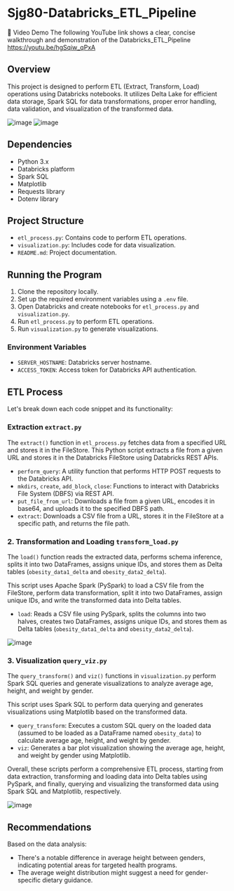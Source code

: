 # Sjg80-Databricks_ETL_Pipeline

🎥 Video Demo
The following YouTube link shows a clear, concise walkthrough and demonstration of the Databricks_ETL_Pipeline
https://youtu.be/hgSqiw_qPxA

## Overview

This project is designed to perform ETL (Extract, Transform, Load) operations using Databricks notebooks. It utilizes Delta Lake for efficient data storage, Spark SQL for data transformations, proper error handling, data validation, and visualization of the transformed data.

![image](https://github.com/nogibjj/Sjg80-Databricks_ETL_Pipeline/assets/142270941/1ba5a4c6-7fdb-4add-97c0-6e9fbbe18096)
![image](https://github.com/nogibjj/Sjg80-Databricks_ETL_Pipeline/assets/142270941/a636a0d8-5e07-4623-a159-c842a6aa638a)

## Dependencies

- Python 3.x
- Databricks platform
- Spark SQL
- Matplotlib
- Requests library
- Dotenv library

## Project Structure

- `etl_process.py`: Contains code to perform ETL operations.
- `visualization.py`: Includes code for data visualization.
- `README.md`: Project documentation.

## Running the Program

1. Clone the repository locally.
2. Set up the required environment variables using a `.env` file.
3. Open Databricks and create notebooks for `etl_process.py` and `visualization.py`.
4. Run `etl_process.py` to perform ETL operations.
5. Run `visualization.py` to generate visualizations.

### Environment Variables

- `SERVER_HOSTNAME`: Databricks server hostname.
- `ACCESS_TOKEN`: Access token for Databricks API authentication.

## ETL Process

Let's break down each code snippet and its functionality:


### Extraction `extract.py`

The `extract()` function in `etl_process.py` fetches data from a specified URL and stores it in the FileStore.
This Python script extracts a file from a given URL and stores it in the Databricks FileStore using Databricks REST APIs.

- `perform_query`: A utility function that performs HTTP POST requests to the Databricks API.
- `mkdirs`, `create`, `add_block`, `close`: Functions to interact with Databricks File System (DBFS) via REST API.
- `put_file_from_url`: Downloads a file from a given URL, encodes it in base64, and uploads it to the specified DBFS path.
- `extract`: Downloads a CSV file from a URL, stores it in the FileStore at a specific path, and returns the file path.

### 2. Transformation and Loading `transform_load.py`

The `load()` function reads the extracted data, performs schema inference, splits it into two DataFrames, assigns unique IDs, and stores them as Delta tables (`obesity_data1_delta` and `obesity_data2_delta`).

This script uses Apache Spark (PySpark) to load a CSV file from the FileStore, perform data transformation, split it into two DataFrames, assign unique IDs, and write the transformed data into Delta tables.

- `load`: Reads a CSV file using PySpark, splits the columns into two halves, creates two DataFrames, assigns unique IDs, and stores them as Delta tables (`obesity_data1_delta` and `obesity_data2_delta`).

![image](https://github.com/nogibjj/Sjg80-Databricks_ETL_Pipeline/assets/142270941/be8d748b-12c4-434f-a39c-1499384f1bf1)


### 3. Visualization `query_viz.py`
The `query_transform()` and `viz()` functions in `visualization.py` perform Spark SQL queries and generate visualizations to analyze average age, height, and weight by gender.

This script uses Spark SQL to perform data querying and generates visualizations using Matplotlib based on the transformed data.

- `query_transform`: Executes a custom SQL query on the loaded data (assumed to be loaded as a DataFrame named `obesity_data`) to calculate average age, height, and weight by gender.
- `viz`: Generates a bar plot visualization showing the average age, height, and weight by gender using Matplotlib.

Overall, these scripts perform a comprehensive ETL process, starting from data extraction, transforming and loading data into Delta tables using PySpark, and finally, querying and visualizing the transformed data using Spark SQL and Matplotlib, respectively.

![image](https://github.com/nogibjj/Sjg80-Databricks_ETL_Pipeline/assets/142270941/237bb68f-3c8f-4f50-9783-a0f85433257b)

## Recommendations

Based on the data analysis:

- There's a notable difference in average height between genders, indicating potential areas for targeted health programs.
- The average weight distribution might suggest a need for gender-specific dietary guidance.

